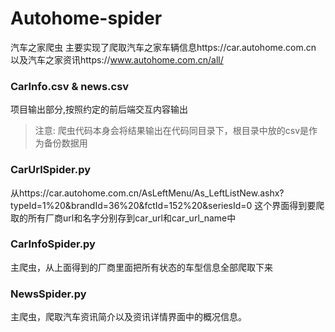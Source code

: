 # Autohome-spider
汽车之家爬虫
主要实现了爬取汽车之家车辆信息https://car.autohome.com.cn
以及汽车之家资讯https://www.autohome.com.cn/all/

### CarInfo.csv & news.csv
项目输出部分,按照约定的前后端交互内容输出
> 注意: 爬虫代码本身会将结果输出在代码同目录下，根目录中放的csv是作为备份数据用

### CarUrlSpider.py
从https://car.autohome.com.cn/AsLeftMenu/As_LeftListNew.ashx?typeId=1%20&brandId=36%20&fctId=152%20&seriesId=0
这个界面得到要爬取的所有厂商url和名字分别存到car_url和car_url_name中

### CarInfoSpider.py
主爬虫，从上面得到的厂商里面把所有状态的车型信息全部爬取下来

### NewsSpider.py
主爬虫，爬取汽车资讯简介以及资讯详情界面中的概况信息。


